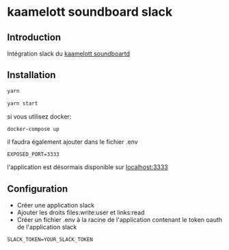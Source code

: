 # kaamelott soundboard slack



## Introduction

Intégration slack du [kaamelott soundboartd](http://kaamelott-soundboard.2ec0b4.fr/)


## Installation

```bash
yarn
```

```bash
yarn start
```

si vous utilisez docker:
```bash
docker-compose up
```
il faudra également ajouter dans le fichier .env
```
EXPOSED_PORT=3333
```

l'application est désormais disponible sur [localhost:3333](http://localhost:3333)


## Configuration

- Créer une application slack
- Ajouter les droits files:write:user et links:read
- Créer un fichier .env à la racine de l'application contenant le token oauth de l'application slack

```
SLACK_TOKEN=YOUR_SLACK_TOKEN
```

